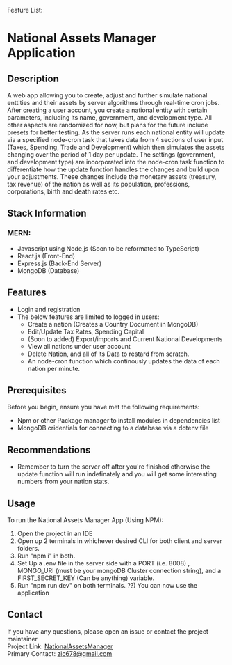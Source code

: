 Feature List: 

# National Assets Manager Application

## Description

A web app allowing you to create, adjust and further simulate national enttities and their assets by server algorithms through real-time cron jobs. 
After creating a user account, you create a national entity with certain parameters, including its name, government, and development type. All other aspects are randomized for now, but plans for the future include presets for better testing. As the server runs each national entity will update via a specified node-cron task that takes data from 4 sections of user input (Taxes, Spending, Trade and Development) which then simulates the assets changing over the period of 1 day per update. The settings (government, and development type) are incorporated into the node-cron task function to differentiate how the update function handles the changes and build upon your adjustments. These changes include the monetary assets (treasury, tax revenue) of the nation as well as its population, professions, corporations, birth and death rates etc.

## Stack Information

### MERN:
- Javascript using Node.js (Soon to be reformated to TypeScript)
- React.js (Front-End)
- Express.js (Back-End Server)
- MongoDB (Database)

## Features

- Login and registration
- The below features are limited to logged in users:
  - Create a nation (Creates a Country Document in MongoDB)
  - Edit/Update Tax Rates, Spending Capital
  - (Soon to added) Export/imports and Current National Developments
  - View all nations under user account
  - Delete Nation, and all of its Data to restard from scratch.
  - An node-cron function which continously updates the data of each nation per minute.

## Prerequisites

Before you begin, ensure you have met the following requirements:  

- Npm or other Package manager to install modules in dependencies list
- MongoDB cridentials for connecting to a database via a dotenv file

## Recommendations
- Remember to turn the server off after you're finished otherwise the update function will run indefinately and you will get some interesting numbers from your nation stats.

## Usage

To run the National Assets Manager App (Using NPM): 
1) Open the project in an IDE
2) Open up 2 terminals in whichever desired CLI for both client and server folders.
3) Run "npm i" in both.
4) Set Up a .env file in the server side with a PORT (i.e. 8008) , MONGO_URI (must be your mongoDB Cluster connection string), and a FIRST_SECRET_KEY (Can be anything) variable. 
5) Run "npm run dev" on both terminals.
??) You can now use the application

## Contact

If you have any questions, please open an issue or contact the project maintainer  
Project Link: [NationalAssetsManager](https://github.com/Dosus77783/NationalAssetsManager)  
Primary Contact: zic678@gmail.com

